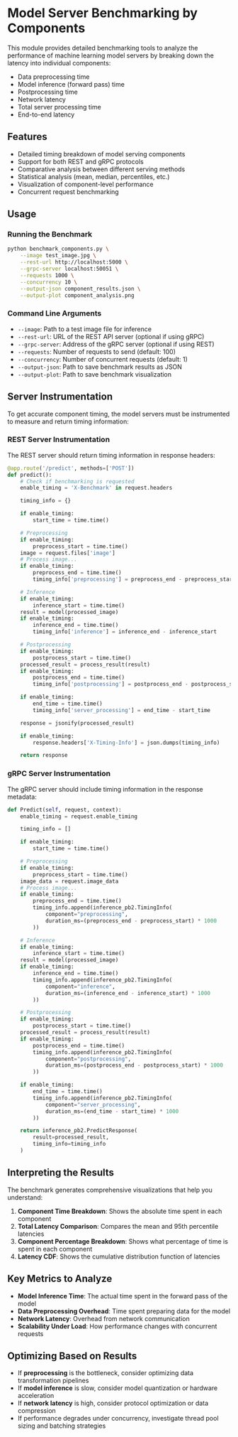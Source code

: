 ﻿<!-- Updated version for PR -->
# Model Server Benchmarking by Components

This module provides detailed benchmarking tools to analyze the performance of machine learning model servers by breaking down the latency into individual components:

- Data preprocessing time
- Model inference (forward pass) time
- Postprocessing time
- Network latency
- Total server processing time
- End-to-end latency

## Features

- Detailed timing breakdown of model serving components
- Support for both REST and gRPC protocols
- Comparative analysis between different serving methods
- Statistical analysis (mean, median, percentiles, etc.)
- Visualization of component-level performance
- Concurrent request benchmarking

## Usage

### Running the Benchmark

```bash
python benchmark_components.py \
    --image test_image.jpg \
    --rest-url http://localhost:5000 \
    --grpc-server localhost:50051 \
    --requests 1000 \
    --concurrency 10 \
    --output-json component_results.json \
    --output-plot component_analysis.png
```

### Command Line Arguments

- `--image`: Path to a test image file for inference
- `--rest-url`: URL of the REST API server (optional if using gRPC)
- `--grpc-server`: Address of the gRPC server (optional if using REST)
- `--requests`: Number of requests to send (default: 100)
- `--concurrency`: Number of concurrent requests (default: 1)
- `--output-json`: Path to save benchmark results as JSON
- `--output-plot`: Path to save benchmark visualization

## Server Instrumentation

To get accurate component timing, the model servers must be instrumented to measure and return timing information:

### REST Server Instrumentation

The REST server should return timing information in response headers:

```python
@app.route('/predict', methods=['POST'])
def predict():
    # Check if benchmarking is requested
    enable_timing = 'X-Benchmark' in request.headers

    timing_info = {}

    if enable_timing:
        start_time = time.time()

    # Preprocessing
    if enable_timing:
        preprocess_start = time.time()
    image = request.files['image']
    # Process image...
    if enable_timing:
        preprocess_end = time.time()
        timing_info['preprocessing'] = preprocess_end - preprocess_start

    # Inference
    if enable_timing:
        inference_start = time.time()
    result = model(processed_image)
    if enable_timing:
        inference_end = time.time()
        timing_info['inference'] = inference_end - inference_start

    # Postprocessing
    if enable_timing:
        postprocess_start = time.time()
    processed_result = process_result(result)
    if enable_timing:
        postprocess_end = time.time()
        timing_info['postprocessing'] = postprocess_end - postprocess_start

    if enable_timing:
        end_time = time.time()
        timing_info['server_processing'] = end_time - start_time

    response = jsonify(processed_result)

    if enable_timing:
        response.headers['X-Timing-Info'] = json.dumps(timing_info)

    return response
```

### gRPC Server Instrumentation

The gRPC server should include timing information in the response metadata:

```python
def Predict(self, request, context):
    enable_timing = request.enable_timing

    timing_info = []

    if enable_timing:
        start_time = time.time()

    # Preprocessing
    if enable_timing:
        preprocess_start = time.time()
    image_data = request.image_data
    # Process image...
    if enable_timing:
        preprocess_end = time.time()
        timing_info.append(inference_pb2.TimingInfo(
            component="preprocessing",
            duration_ms=(preprocess_end - preprocess_start) * 1000
        ))

    # Inference
    if enable_timing:
        inference_start = time.time()
    result = model(processed_image)
    if enable_timing:
        inference_end = time.time()
        timing_info.append(inference_pb2.TimingInfo(
            component="inference",
            duration_ms=(inference_end - inference_start) * 1000
        ))

    # Postprocessing
    if enable_timing:
        postprocess_start = time.time()
    processed_result = process_result(result)
    if enable_timing:
        postprocess_end = time.time()
        timing_info.append(inference_pb2.TimingInfo(
            component="postprocessing",
            duration_ms=(postprocess_end - postprocess_start) * 1000
        ))

    if enable_timing:
        end_time = time.time()
        timing_info.append(inference_pb2.TimingInfo(
            component="server_processing",
            duration_ms=(end_time - start_time) * 1000
        ))

    return inference_pb2.PredictResponse(
        result=processed_result,
        timing_info=timing_info
    )
```

## Interpreting the Results

The benchmark generates comprehensive visualizations that help you understand:

1. **Component Time Breakdown**: Shows the absolute time spent in each component
2. **Total Latency Comparison**: Compares the mean and 95th percentile latencies
3. **Component Percentage Breakdown**: Shows what percentage of time is spent in each component
4. **Latency CDF**: Shows the cumulative distribution function of latencies

## Key Metrics to Analyze

- **Model Inference Time**: The actual time spent in the forward pass of the model
- **Data Preprocessing Overhead**: Time spent preparing data for the model
- **Network Latency**: Overhead from network communication
- **Scalability Under Load**: How performance changes with concurrent requests

## Optimizing Based on Results

- If **preprocessing** is the bottleneck, consider optimizing data transformation pipelines
- If **model inference** is slow, consider model quantization or hardware acceleration
- If **network latency** is high, consider protocol optimization or data compression
- If performance degrades under concurrency, investigate thread pool sizing and batching strategies

